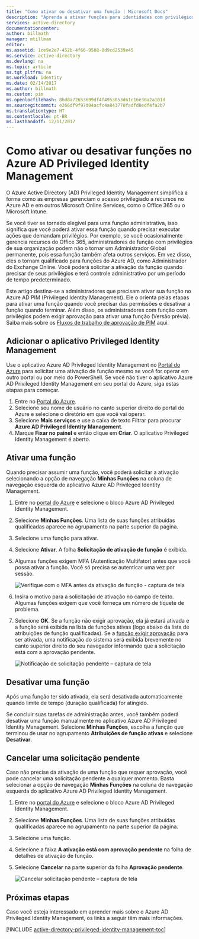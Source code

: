 ```yaml
---
title: "Como ativar ou desativar uma função | Microsoft Docs"
description: "Aprenda a ativar funções para identidades com privilégios com o aplicativo Azure Privileged Identity Management."
services: active-directory
documentationcenter: 
author: billmath
manager: mtillman
editor: 
ms.assetid: 1ce9e2e7-452b-4f66-9588-0d9cd2539e45
ms.service: active-directory
ms.devlang: na
ms.topic: article
ms.tgt_pltfrm: na
ms.workload: identity
ms.date: 02/14/2017
ms.author: billmath
ms.custom: pim
ms.openlocfilehash: 8bd8a72653699df4f4953053d61c16e30a2a101d
ms.sourcegitcommit: e266df9f97d04acfc4a843770fadfd8edf4fa2b7
ms.translationtype: HT
ms.contentlocale: pt-BR
ms.lasthandoff: 12/11/2017
---
```

# <a name="how-to-activate-or-deactivate-roles-in-azure-ad-privileged-identity-management"></a>Como ativar ou desativar funções no Azure AD Privileged Identity Management
O Azure Active Directory (AD) Privileged Identity Management simplifica a forma como as empresas gerenciam o acesso privilegiado a recursos no Azure AD e em outros Microsoft Online Services, como o Office 365 ou o Microsoft Intune.  

Se você tiver se tornado elegível para uma função administrativa, isso significa que você poderá ativar essa função quando precisar executar ações que demandam privilégios. Por exemplo, se você ocasionalmente gerencia recursos do Office 365, administradores de função com privilégios de sua organização podem não o tornar um Administrador Global permanente, pois essa função também afeta outros serviços. Em vez disso, eles o tornam qualificado para funções do Azure AD, como Administrador do Exchange Online. Você poderá solicitar a ativação da função quando precisar de seus privilégios e terá controle administrativo por um período de tempo predeterminado.

Este artigo destina-se a administradores que precisam ativar sua função no Azure AD PIM (Privileged Identity Management). Ele o orienta pelas etapas para ativar uma função quando você precisar das permissões e desativar a função quando terminar. Além disso, os administradores com função com privilégios podem exigir aprovação para ativar uma função (Versão prévia). Saiba mais sobre os [Fluxos de trabalho de aprovação de PIM](./privileged-identity-management/azure-ad-pim-approval-workflow.md) aqui.

## <a name="add-the-privileged-identity-management-application"></a>Adicionar o aplicativo Privileged Identity Management
Use o aplicativo Azure AD Privileged Identity Management no [Portal do Azure](https://portal.azure.com/) para solicitar uma ativação de função mesmo se você for operar em outro portal ou por meio do PowerShell. Se você não tiver o aplicativo Azure AD Privileged Identity Management em seu portal do Azure, siga estas etapas para começar.

1. Entre no [Portal do Azure](https://portal.azure.com/).
2. Selecione seu nome de usuário no canto superior direito do portal do Azure e selecione o diretório em que você vai operar.
3. Selecione **Mais serviços** e use a caixa de texto Filtrar para procurar **Azure AD Privileged Identity Management**.
4. Marque **Fixar no painel** e então clique em **Criar**. O aplicativo Privileged Identity Management é aberto.

## <a name="activate-a-role"></a>Ativar uma função
Quando precisar assumir uma função, você poderá solicitar a ativação selecionando a opção de navegação **Minhas Funções** na coluna de navegação esquerda do aplicativo Azure AD Privileged Identity Management.

1. Entre no [portal do Azure](https://portal.azure.com/) e selecione o bloco Azure AD Privileged Identity Management.
2. Selecione **Minhas Funções**. Uma lista de suas funções atribuídas qualificadas aparece no agrupamento na parte superior da página.
3. Selecione uma função para ativar.
4. Selecione **Ativar**. A folha **Solicitação de ativação de função** é exibida.
5. Algumas funções exigem MFA (Autenticação Multifator) antes que você possa ativar a função. Você só precisa se autenticar uma vez por sessão.
   
    ![Verifique com o MFA antes da ativação de função - captura de tela][2]
6. Insira o motivo para a solicitação de ativação no campo de texto.  Algumas funções exigem que você forneça um número de tíquete de problema.
7. Selecione **OK**.  Se a função não exigir aprovação, ela já estará ativada e a função será exibida na lista de funções ativas (logo abaixo da lista de atribuições de função qualificadas). Se a [função exigir aprovação](./privileged-identity-management/azure-ad-pim-approval-workflow.md) para ser ativada, uma notificação do sistema será exibida brevemente no canto superior direito do seu navegador informando que a solicitação está com a aprovação pendente.

    ![Notificação de solicitação pendente – captura de tela][3]

## <a name="deactivate-a-role"></a>Desativar uma função
Após uma função ter sido ativada, ela será desativada automaticamente quando limite de tempo (duração qualificada) for atingido.

Se concluir suas tarefas de administração antes, você também poderá desativar uma função manualmente no aplicativo Azure AD Privileged Identity Management.  Selecione **Minhas Funções**, escolha a função que terminou de usar no agrupamento **Atribuições de função ativas** e selecione **Desativar**.  

## <a name="cancel-a-pending-request"></a>Cancelar uma solicitação pendente
Caso não precise da ativação de uma função que requer aprovação, você pode cancelar uma solicitação pendente a qualquer momento. Basta selecionar a opção de navegação **Minhas Funções** na coluna de navegação esquerda do aplicativo Azure AD Privileged Identity Management.

1. Entre no [portal do Azure](https://portal.azure.com/) e selecione o bloco Azure AD Privileged Identity Management.
2. Selecione **Minhas Funções**. Uma lista de suas funções atribuídas qualificadas aparece no agrupamento na parte superior da página.
3. Selecione uma função.
4. Selecione a faixa **A ativação está com aprovação pendente** na folha de detalhes de ativação de função.
5. Selecione **Cancelar** na parte superior da folha **Aprovação pendente**.

   ![Cancelar solicitação pendente – captura de tela][4]

## <a name="next-steps"></a>Próximas etapas
Caso você esteja interessado em aprender mais sobre o Azure AD Privileged Identity Management, os links a seguir têm mais informações.

[!INCLUDE [active-directory-privileged-identity-management-toc](../../includes/active-directory-privileged-identity-management-toc.md)]

<!--Image references-->

[1]: ./media/active-directory-privileged-identity-management-configure/PIM_EnablePim.png
[2]: ./media/active-directory-privileged-identity-management-how-to-activate-role/PIM_activation_MFA.png
[3]: ./media/active-directory-privileged-identity-management-how-to-activate-role/PIM_Request_Pending_Toast2.png
[4]: ./media/active-directory-privileged-identity-management-how-to-activate-role/PIM_Request_Pending_Banner_Cancel.png
